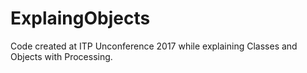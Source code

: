 # ExplaingObjects
Code created at ITP Unconference 2017 while explaining Classes and Objects with Processing. 

